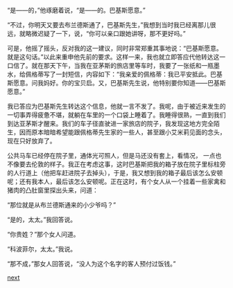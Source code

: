 
“是——的，”他琢磨着说，“是——的。巴基斯愿意。”

“不过，你明天又要去布兰德斯通了，巴基斯先生，”我想到当时我已经离那儿很远，就略微迟疑了一下，说，“你可以亲口跟她讲呀，那不更好吗。”

可是，他摇了摇头，反对我的这一建议，同时非常郑重其事地说：“巴基斯愿意。就是这句话。”以此来重申他先前的要求。这样一来，我也就立即答应代他转达这一口信了。就在那天下午，当我在亚茅斯的旅店里等车时，我要了一张纸和一瓶墨水，给佩格蒂写了一封短信，内容如下：“我亲爱的佩格蒂：我已平安抵此。巴基斯愿意。问我妈好。你的宝贝启。又，巴基斯先生说，他特别要你知道——巴基斯愿意。”

我已答应为巴基斯先生转达这个信息，他就一言不发了。我呢，由于被近来发生的一切事弄得疲惫不堪，就躺在车里的一个口袋上睡着了。我睡得很熟，一直到我们到达亚茅斯才醒来。我们的车子径直驶进一家旅店的院子，我发现这地方完全陌生，因而原本暗暗希望能跟佩格蒂先生家的一些人，甚至跟小艾米莉见面的念头，现在只好放弃了。

公共马车已经停在院子里，通体光可照人，但是马还没有套上，看情况， 一点也不像要去伦敦的样子。我正在考虑这事，这时巴基斯把我的箱子放在院子里标柱旁的人行道上（他把车赶进院子去掉头），于是，我又想到我的箱子最后该怎么安顿呢；还有我本人，最后该怎么安顿呢。正在这时，有个女人从一个挂着一些家禽和猪肉的凸肚窗里探出头来，问道：

“那位就是从布兰德斯通来的小少爷吗？”

“是的，太太。”我回答说。

“你贵姓？”那个女人问道。

“科波菲尔，太太。”我说。

“那不成，”那女人回答说，“没人为这个名字的客人预付过饭钱。”

[next](page73)